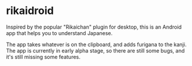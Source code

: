 # rikaidroid
Inspired by the popular "Rikaichan" plugin for desktop, this is an Android app that helps you to understand Japanese.

The app takes whatever is on the clipboard, and adds furigana to the kanji. 
The app is currently in early alpha stage, so there are still some bugs, and it's still missing some features.

